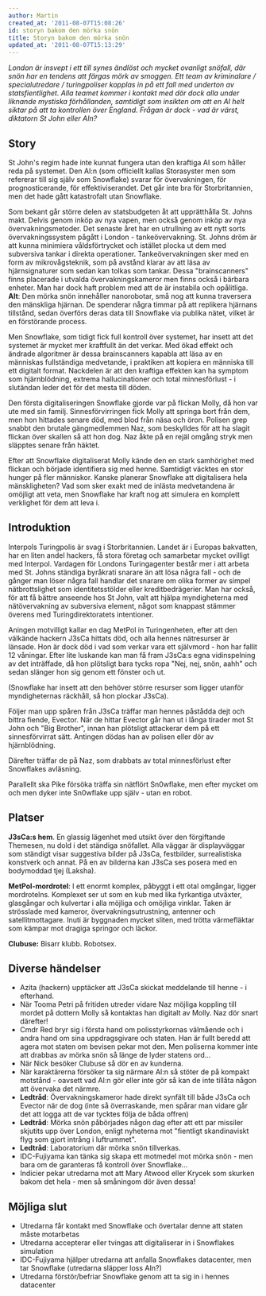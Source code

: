 ```yaml
---
author: Martin
created_at: '2011-08-07T15:08:26'
id: storyn bakom den mörka snön
title: Storyn bakom den mörka snön
updated_at: '2011-08-07T15:13:29'
---
```

*London är insvept i ett till synes ändlöst och mycket ovanligt snöfall, där snön har en tendens att färgas mörk av smoggen. Ett team av kriminalare / specialutredare / turingpoliser kopplas in på ett fall med underton av statsfientlighet. Alla teamet kommer i kontakt med dör dock alla under liknande mystiska förhållanden, samtidigt som insikten om att en AI helt siktar på att ta kontrollen över England. Frågan är dock - vad är värst, diktatorn St John eller AIn?*

## Story

St John's regim hade inte kunnat fungera utan den kraftiga AI som håller reda på systemet. Den AI:n (som officiellt kallas Storasyster men som refererar till sig själv som Snowflake) svarar för övervakningen, för prognosticerande, för effektiviserandet. Det går inte bra för Storbritannien, men det hade gått katastrofalt utan Snowflake.

Som bekant går större delen av statsbudgeten åt att upprätthålla St. Johns makt. Delvis genom inköp av nya vapen, men också genom inköp av nya övervakningsmetoder. Det senaste året har en utrullning av ett nytt sorts övervakningssystem pågått i London - tankeövervakning. St. Johns dröm är att kunna minimiera våldsförtrycket och istället plocka ut dem med subversiva tankar i direkta operationer. Tankeövervakningen sker med en form av mikrovågsteknik, som på avstånd klarar av att läsa av hjärnsignaturer som sedan kan tolkas som tankar. Dessa "brainscanners" finns placerade i utvalda övervakningskameror men finns också i bärbara enheter. Man har dock haft problem med att de är instabila och opålitliga. **Alt**: Den mörka snön innehåller nanorobotar, små nog att kunna traversera den mänskliga hjärnan. De spenderar några timmar på att replikera hjärnans tillstånd, sedan överförs deras data till Snowflake via publika nätet, vilket är en förstörande process.

Men Snowflake, som tidigt fick full kontroll över systemet, har insett att det systemet är mycket mer kraftfullt än det verkar. Med ökad effekt och ändrade algoritmer är dessa brainscanners kapabla att läsa av en människas fullständiga medvetande, i praktiken att kopiera en människa till ett digitalt format. Nackdelen är att den kraftiga effekten kan ha symptom som hjärnblödning, extrema hallucinationer och total minnesförlust - i slutändan leder det för det mesta till döden.

Den första digitaliseringen Snowflake gjorde var på flickan Molly, då hon var ute med sin familj. Sinnesförvirringen fick Molly att springa bort från dem, men hon hittades senare död, med blod från näsa och öron. Polisen grep snabbt den brutale gängmedlemmen Naz, som beskylldes för att ha slagit flickan över skallen så att hon dog. Naz åkte på en rejäl omgång stryk men släpptes senare från häktet.

Efter att Snowflake digitaliserat Molly kände den en stark samhörighet med flickan och började identifiera sig med henne. Samtidigt väcktes en stor hunger på fler människor. Kanske planerar Snowflake att digitalisera hela mänskligheten? Vad som sker exakt med de inlästa medvetandena är omöjligt att veta, men Snowflake har kraft nog att simulera en komplett verklighet för dem att leva i.

## Introduktion

Interpols Turingpolis är svag i Storbritannien. Landet är i Europas bakvatten, har en liten andel hackers, få stora företag och samarbetar mycket ovilligt med Interpol. Vardagen för Londons Turingagenter består mer i att arbeta med St. Johns ständiga byråkrati snarare än att lösa några fall - och de gånger man löser några fall handlar det snarare om olika former av simpel nätbrottslighet som identitetsstölder eller kreditbedrägerier. Man har också, för att få bättre anseende hos St John, valt att hjälpa myndigheterna med nätövervakning av subversiva element, något som knappast stämmer överens med Turingdirektoratets intentioner.

Aningen motvilligt kallar en dag MetPol in Turingenheten, efter att den välkände hackern J3sCa hittats död, och alla hennes nätresurser är länsade. Hon är dock död i vad som verkar vara ett självmord - hon har fallit 12 våningar. Efter lite luskande kan man få fram J3sCa:s egna vidinspelning av det inträffade, då hon plötsligt bara tycks ropa "Nej, nej, snön, aahh" och sedan slänger hon sig genom ett fönster och ut.

(Snowflake har insett att den behöver större resurser som ligger utanför myndigheternas räckhåll, så hon plockar J3sCa).

Följer man upp spåren från J3sCa träffar man hennes påstådda dejt och bittra fiende, Evector. När de hittar Evector går han ut i långa tirader mot St John och "Big Brother", innan han plötsligt attackerar dem på ett sinnesförvirrat sätt. Antingen dödas han av polisen eller dör av hjärnblödning.

Därefter träffar de på Naz, som drabbats av total minnesförlust efter Snowflakes avläsning.

Parallellt ska Pike försöka träffa sin nätflört Sn0wflake, men efter mycket om och men dyker inte Sn0wflake upp själv - utan en robot.

## Platser

**J3sCa:s hem**. En glassig lägenhet med utsikt över den förgiftande Themesen, nu dold i det ständiga snöfallet. Alla väggar är displayväggar som ständigt visar suggestiva bilder på J3sCa, festbilder, surrealistiska konstverk och annat. På en av bilderna kan J3sCa ses posera med en bodymoddad tjej (Laksha).

**MetPol-mordrotel**: I ett enormt komplex, påbyggt i ett otal omgångar, ligger mordrotelns. Komplexet ser ut som en kub med lika fyrkantiga utväxter, glasgångar och kulvertar i alla möjliga och omöjliga vinklar. Taken är strösslade med kameror, övervakningsutrustning, antenner och satellitmottagare. Inuti är byggnaden mycket sliten, med trötta värmefläktar som kämpar mot dragiga springor och läckor.

**Clubuse:** Bisarr klubb. Robotsex.

## Diverse händelser

-   Azita (hackern) upptäcker att J3sCa skickat meddelande till henne - i efterhand.
-   När Tooma Petri på fritiden utreder vidare Naz möjliga koppling till mordet på dottern Molly så kontaktas han digitalt av Molly. Naz dör snart därefter!
-   Cmdr Red bryr sig i första hand om polisstyrkornas välmående och i andra hand om sina uppdragsgivare och staten. Han är fullt beredd att agera mot staten om bevisen pekar mot den. Men poliserna kommer inte att drabbas av mörka snön så länge de lyder statens ord...
-   När Nick besöker Clubuse så dör en av kunderna.
-   När karaktärerna försöker ta sig närmare AI:n så stöter de på kompakt motstånd - oavsett vad AI:n gör eller inte gör så kan de inte tillåta någon att övervaka det närmre.
-   **Ledtråd**: Övervakningskameror hade direkt synfält till både J3sCa och Evector när de dog (inte så överraskande, men spårar man vidare går det att logga att de var tycktes följa de båda offren)
-   **Ledtråd**: Mörka snön påbörjades någon dag efter att ett par missiler skjutits upp över London, enligt nyheterna mot "fientligt skandinaviskt flyg som gjort intrång i luftrummet".
-   **Ledtråd**: Laboratorium där mörka snön tillverkas.
-   IDC-Fujiyama kan tänka sig skapa ett motmedel mot mörka snön - men bara om de garanteras få kontroll över Snowflake...
-   Indicier pekar utredarna mot att Mary Atwood eller Krycek som skurken bakom det hela - men så småningom dör även dessa!

## Möjliga slut

-   Utredarna får kontakt med Snowflake och övertalar denne att staten måste motarbetas
-   Utredarna accepterar eller tvingas att digitaliserar in i Snowflakes simulation
-   IDC-Fujiyama hjälper utredarna att anfalla Snowflakes datacenter, men tar Snowflake (utredarna släpper loss AIn?)
-   Utredarna förstör/befriar Snowflake genom att ta sig in i hennes datacenter
